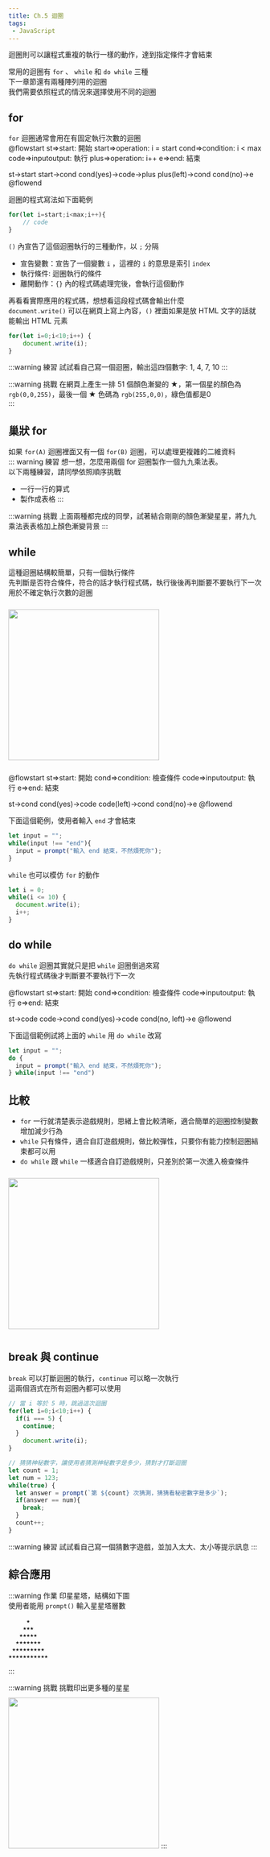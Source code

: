 ```yaml
--- 
title: Ch.5 迴圈
tags:
 - JavaScript
---
```


迴圈則可以讓程式重複的執行一樣的動作，達到指定條件才會結束  
<!-- more -->
常用的迴圈有 `for` 、 `while` 和 `do while` 三種  
下一章節還有兩種陣列用的迴圈  
我們需要依照程式的情況來選擇使用不同的迴圈  
## for
`for` 迴圈通常會用在有固定執行次數的迴圈   
@flowstart
st=>start: 開始
start=>operation: i = start
cond=>condition: i < max
code=>inputoutput: 執行
plus=>operation: i++
e=>end: 結束

st->start
start->cond
cond(yes)->code->plus
plus(left)->cond
cond(no)->e
@flowend

迴圈的程式寫法如下面範例
```js
for(let i=start;i<max;i++){
	// code
}
```

`()` 內宣告了這個迴圈執行的三種動作，以 `;` 分隔
- 宣告變數：宣告了一個變數 `i` ，這裡的 `i` 的意思是索引 `index`
- 執行條件: 迴圈執行的條件
- 離開動作：`{}` 內的程式碼處理完後，會執行這個動作

再看看實際應用的程式碼，想想看這段程式碼會輸出什麼  
`document.write()` 可以在網頁上寫上內容，`()` 裡面如果是放 HTML 文字的話就能輸出 HTML 元素  

```js
for(let i=0;i<10;i++) {
	document.write(i);
}
```

:::warning 練習
試試看自己寫一個迴圈，輸出這四個數字: 1, 4, 7, 10
:::

:::warning 挑戰
在網頁上產生一排 51 個顏色漸變的 ★，第一個星的顏色為 `rgb(0,0,255)`，最後一個 ★ 色碼為 `rgb(255,0,0)`，綠色值都是0  
:::

## 巢狀 for
如果 `for(A)` 迴圈裡面又有一個 `for(B)` 迴圈，可以處理更複雜的二維資料  
::: warning 練習
想一想，怎麼用兩個 for 迴圈製作一個九九乘法表。  
以下兩種練習，請同學依照順序挑戰  
- 一行一行的算式
- 製作成表格
:::

:::warning 挑戰
上面兩種都完成的同學，試著結合剛剛的顏色漸變星星，將九九乘法表表格加上顏色漸變背景
:::
## while
這種迴圈結構較簡單，只有一個執行條件  
先判斷是否符合條件，符合的話才執行程式碼，執行後後再判斷要不要執行下一次  
用於不確定執行次數的迴圈  

<img src="/F2E-book/images/ch5/while_alive.png" height="300" style="margin: 10px 0;">

@flowstart
st=>start: 開始
cond=>condition: 檢查條件
code=>inputoutput: 執行
e=>end: 結束

st->cond
cond(yes)->code
code(left)->cond
cond(no)->e
@flowend

下面這個範例，使用者輸入 `end` 才會結束  
```js
let input = "";
while(input !== "end"){
  input = prompt("輸入 end 結束，不然煩死你");
}
```

`while` 也可以模仿 `for` 的動作  
```js
let i = 0;
while(i <= 10) {
  document.write(i);
  i++;
}
```

## do while
`do while` 迴圈其實就只是把 `while` 迴圈倒過來寫  
先執行程式碼後才判斷要不要執行下一次  

@flowstart
st=>start: 開始
cond=>condition: 檢查條件
code=>inputoutput: 執行
e=>end: 結束

st->code
code->cond
cond(yes)->code
cond(no, left)->e
@flowend

下面這個範例試將上面的 `while` 用 `do while` 改寫  
```js
let input = "";
do {
  input = prompt("輸入 end 結束，不然煩死你");
} while(input !== "end")
```

## 比較
- `for` 一行就清楚表示遊戲規則，思緒上會比較清晰，適合簡單的迴圈控制變數增加減少行為
- `while` 只有條件，適合自訂遊戲規則，做比較彈性，只要你有能力控制迴圈結束都可以用
- `do while` 跟 `while` 一樣適合自訂遊戲規則，只差別於第一次進入檢查條件

<img src="/F2E-book/images/ch5/while.jpg" height="300" style="margin: 10px 0;">

## break 與 continue
`break` 可以打斷迴圈的執行，`continue` 可以略一次執行  
這兩個涵式在所有迴圈內都可以使用  
```js
// 當 i 等於 5 時，跳過這次迴圈
for(let i=0;i<10;i++) {
  if(i === 5) {
    continue;
  }
	document.write(i);
}

// 猜猜神秘數字，讓使用者猜測神秘數字是多少，猜對才打斷迴圈
let count = 1;
let num = 123;
while(true) {
  let answer = prompt(`第 ${count} 次猜測，猜猜看秘密數字是多少`);
  if(answer == num){
    break;
  }
  count++;
}
```
:::warning 練習
試試看自己寫一個猜數字遊戲，並加入太大、太小等提示訊息
:::
## 綜合應用
:::warning 作業
印星星塔，結構如下圖  
使用者能用 `prompt()` 輸入星星塔層數
```
     ★
    ★★★
   ★★★★★
  ★★★★★★★
 ★★★★★★★★★
★★★★★★★★★★★
```
:::

:::warning 挑戰
挑戰印出更多種的星星  
<img src="/F2E-book/images/ch5/java-star-pattern.png" height="300" style="margin: 10px 0;">
:::
